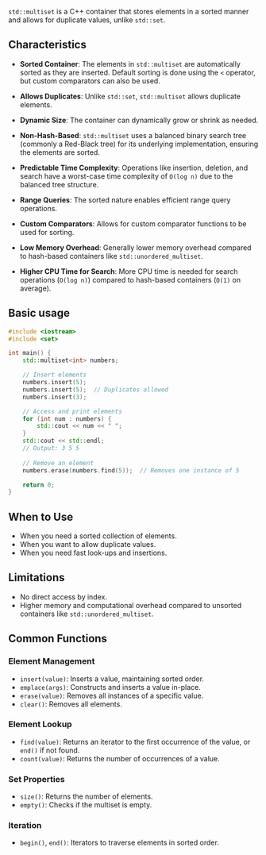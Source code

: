 `std::multiset` is a C++ container that stores elements in a sorted manner and allows for duplicate values, unlike `std::set`.
## Characteristics

- **Sorted Container**: The elements in `std::multiset` are automatically sorted as they are inserted. Default sorting is done using the `<` operator, but custom comparators can also be used.

- **Allows Duplicates**: Unlike `std::set`, `std::multiset` allows duplicate elements.

- **Dynamic Size**: The container can dynamically grow or shrink as needed.

- **Non-Hash-Based**: `std::multiset` uses a balanced binary search tree (commonly a Red-Black tree) for its underlying implementation, ensuring the elements are sorted.

- **Predictable Time Complexity**: Operations like insertion, deletion, and search have a worst-case time complexity of `O(log n)` due to the balanced tree structure.

- **Range Queries**: The sorted nature enables efficient range query operations.

- **Custom Comparators**: Allows for custom comparator functions to be used for sorting.

- **Low Memory Overhead**: Generally lower memory overhead compared to hash-based containers like `std::unordered_multiset`.

- **Higher CPU Time for Search**: More CPU time is needed for search operations (`O(log n)`) compared to hash-based containers (`O(1)` on average).
## Basic usage

```c++
#include <iostream>
#include <set>

int main() {
    std::multiset<int> numbers;

    // Insert elements
    numbers.insert(5);
    numbers.insert(5);  // Duplicates allowed
    numbers.insert(3);

    // Access and print elements
    for (int num : numbers) {
        std::cout << num << " ";
    }
    std::cout << std::endl;
	// Output: 3 5 5
	
    // Remove an element
    numbers.erase(numbers.find(5));  // Removes one instance of 5

    return 0;
}
```
## When to Use

- When you need a sorted collection of elements.
- When you want to allow duplicate values.
- When you need fast look-ups and insertions.
## Limitations

- No direct access by index.
- Higher memory and computational overhead compared to unsorted containers like `std::unordered_multiset`.
## Common Functions

### Element Management

- `insert(value)`: Inserts a value, maintaining sorted order.
- `emplace(args)`: Constructs and inserts a value in-place.
- `erase(value)`: Removes all instances of a specific value.
- `clear()`: Removes all elements.
### Element Lookup

- `find(value)`: Returns an iterator to the first occurrence of the value, or `end()` if not found.
- `count(value)`: Returns the number of occurrences of a value.
### Set Properties

- `size()`: Returns the number of elements.
- `empty()`: Checks if the multiset is empty.
### Iteration

- `begin()`, `end()`: Iterators to traverse elements in sorted order.